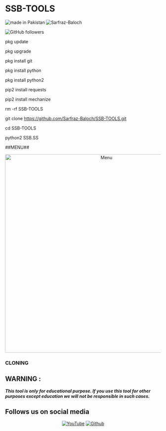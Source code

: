 # SSB-TOOLS


![made in Pakistan](https://img.shields.io/badge/MADE%20IN%20-PAKISTAN-green?style=for-the-badge&logo=appveyor)
![Sarfraz-Baloch](https://img.shields.io/badge/Sarfraz%20-Baloch-green?style=for-the-badge&logo=appveyor)
 
![GitHub followers](https://img.shields.io/github/followers/Sarfraz-Baloch?style=for-the-badge)

pkg update

pkg upgrade

pkg install git

pkg install python

pkg install python2 

pip2 install requests

pip2 install mechanize

rm -rf SSB-TOOLS

git clone https://github.com/Sarfraz-Baloch/SSB-TOOLS.git

cd SSB-TOOLS

python2 SSB.SS


##MENU##


<p align="center">
 <img src="https://github.com/Sarfraz-Baloch/SSB-TOOLS/blob/main/Screenshot_20211021-185433.png" width="640" title="Menu" alt="Menu">
 

### CLONING ###


## WARNING : 
***This tool is only for educational purpose. If you use this tool for other purposes except education we will not be responsible in such cases.***
## Follows us on social media
<p align="center">
<a href="https://youtube.com/channel/UCg5PqZRoQx6ZhuH5JBmgSFA"><img title="YouTube" src="https://img.shields.io/badge/YouTube-red?style=for-the-badge&logo=YouTube"></a>
<a href="https://github.com/Sarfraz-Baloch"><img title="Github" src="https://img.shields.io/badge/Github-Sarfraz-Baloch--blue?style=for-the-badge&logo=github"></a>
 
